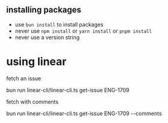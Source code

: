## installing packages


- use `bun install` to install packages
- never use `npm install` or `yarn install` or `pnpm install`
- never use a version string


# using linear

fetch an issue

bun run linear-cli/linear-cli.ts get-issue ENG-1709

fetch with comments

bun run linear-cli/linear-cli.ts get-issue ENG-1709 --comments
